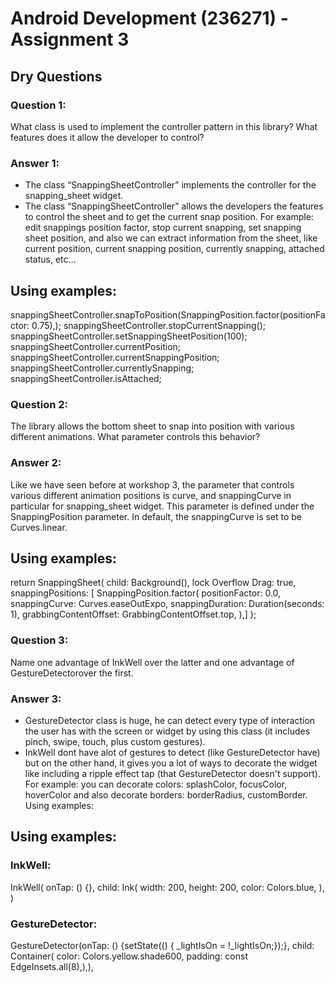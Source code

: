 # Android Development (236271) - Assignment 3
## Dry Questions

### Question 1:
What class is used to implement the controller pattern in this library? What features does it allow the developer to control?

### Answer 1:
- The class “SnappingSheetController” implements the controller for the snapping_sheet widget. 
-  The class “SnappingSheetController” allows the developers the features to control the sheet and to get the current snap position.
For example: edit snappings position factor, stop current snapping, set snapping sheet position, and also we can extract information from the sheet, like current position, current snapping position, currently snapping, attached status, etc…

## Using examples:

snappingSheetController.snapToPosition(SnappingPosition.factor(positionFactor: 0.75),);
snappingSheetController.stopCurrentSnapping();
snappingSheetController.setSnappingSheetPosition(100);
snappingSheetController.currentPosition;
snappingSheetController.currentSnappingPosition;
snappingSheetController.currentlySnapping;
snappingSheetController.isAttached;

### Question 2:
The library allows the bottom sheet to snap into position with various different animations. What parameter controls this behavior?

### Answer 2:
Like we have seen before at workshop 3, the parameter that controls various different animation positions is curve, and snappingCurve in particular for snapping_sheet widget. 
This parameter is defined under the SnappingPosition parameter. 
In default, the snappingCurve is set to be Curves.linear. 

## Using examples:

return SnappingSheet(
      child: Background(),
      lock Overflow Drag: true,
      snappingPositions: [
        SnappingPosition.factor(
          positionFactor: 0.0,
          snappingCurve: Curves.easeOutExpo,
          snappingDuration: Duration(seconds: 1),
          grabbingContentOffset: GrabbingContentOffset.top,
        ),]
);

### Question 3:
Name one advantage of InkWell over the latter and one advantage of GestureDetectorover the first.

### Answer 3:
- GestureDetector class is huge, he can detect every type of interaction the user has with the screen or widget by using this class
(it includes pinch, swipe, touch, plus custom gestures).
- InkWell dont have alot of gestures to detect (like GestureDetector have) but on the other hand,  it gives you a lot of ways to decorate the widget like including a ripple effect tap (that GestureDetector doesn't support). 
For example: you can decorate colors: splashColor, focusColor, hoverColor and also decorate borders: borderRadius, customBorder.
Using examples:

## Using examples:

### InkWell:
InkWell( onTap: () {}, child: Ink( width: 200, height: 200, color: Colors.blue, ), )

### GestureDetector:
GestureDetector(onTap: () {setState(() {
_lightIsOn = !_lightIsOn;});},
 child: Container(
color: Colors.yellow.shade600,
 padding: const EdgeInsets.all(8),),),




